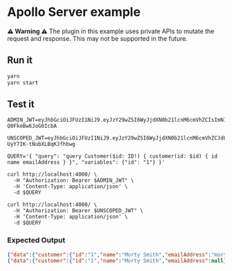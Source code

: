 # Apollo Server example

**⚠️ Warning ⚠️** The plugin in this example uses private APIs to mutate the
request and response. This may not be supported in the future.

## Run it

```sh
yarn
yarn start
```

## Test it

```
ADMIN_JWT=eyJhbGciOiJFUzI1NiJ9.eyJzY29wZSI6WyJjdXN0b21lcnM6cmVhZCIsImN1c3RvbWVyczpyZWFkOnBpaSJdLCJpYXQiOjE2MjYzNjU0NzAsImlzcyI6InVybjpleGFtcGxlOmlzc3VlciIsImF1ZCI6InVybjpleGFtcGxlOmF1ZGllbmNlIn0.skMg5Bdsnw_PCOcxvEgnNRwY7IB7yxxRW_HpQagSt9Uj8z_LnqhAnHoDP8gmTizyOjLug-Q0FkeBw6JoG0IcbA

UNSCOPED_JWT=eyJhbGciOiJFUzI1NiJ9.eyJzY29wZSI6WyJjdXN0b21lcnM6cmVhZCJdLCJpYXQiOjE2MjYzNjUyMzgsImlzcyI6InVybjpleGFtcGxlOmlzc3VlciIsImF1ZCI6InVybjpleGFtcGxlOmF1ZGllbmNlIn0.vM_n36ZJrBNgMdVQ25bCq_y5UNDmh8ZxX8OvwcVd81CNxRJ5l_wz4bFSPY507IC-UyY7IK-tNubXLBqKJfhbwg

QUERY='{ "query": "query Customer($id: ID!) { customer(id: $id) { id name emailAddress } }", "variables": {"id": "1"} }'

curl http://localhost:4000/ \
  -H "Authorization: Bearer $ADMIN_JWT" \
  -H 'Content-Type: application/json' \
  -d $QUERY

curl http://localhost:4000/ \
  -H "Authorization: Bearer $UNSCOPED_JWT" \
  -H 'Content-Type: application/json' \
  -d $QUERY
```

### Expected Output

```json
{"data":{"customer":{"id":"1","name":"Morty Smith","emailAddress":"morty@example.com"}}}
{"data":{"customer":{"id":"1","name":"Morty Smith","emailAddress":null}}}
```
